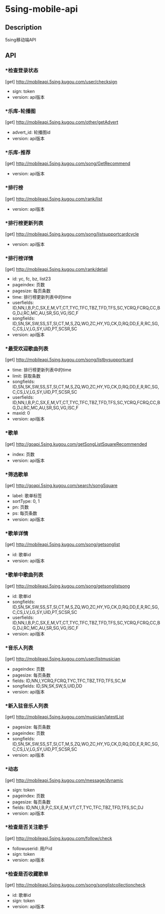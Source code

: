 # 5sing-mobile-api

## Description
5sing移动端API

## API

### *检查登录状态
[get] http://mobileapi.5sing.kugou.com/user/checksign
* sign: token
* version: api版本

### *乐库-轮播图
[get] http://mobileapi.5sing.kugou.com/other/getAdvert
* advert_id: 轮播图id
* version: api版本

### *乐库-推荐
[get] http://mobileapi.5sing.kugou.com/song/GetRecommend
* version: api版本

### *排行榜
[get] http://mobileapi.5sing.kugou.com/rank/list
* version: api版本

### *排行榜更新列表
[get] http://mobileapi.5sing.kugou.com/song/listsupportcardcycle
* version: api版本

### *排行榜详情
[get] http://mobileapi.5sing.kugou.com/rank/detail
* id: yc, fc, bz, list23
* pageindex: 页数
* pagesize: 每页条数
* time: 排行榜更新列表中的time
* userfields: ID,NN,I,B,P,C,SX,E,M,VT,CT,TYC,TFC,TBZ,TFD,TFS,SC,YCRQ,FCRQ,CC,BG,DJ,RC,MC,AU,SR,SG,VG,ISC,F
* songfields: ID,SN,SK,SW,SS,ST,SI,CT,M,S,ZQ,WO,ZC,HY,YG,CK,D,RQ,DD,E,R,RC,SG,C,CS,LV,LG,SY,UID,PT,SCSR,SC
* version: api版本

### *最受欢迎歌曲列表
[get] http://mobileapi.5sing.kugou.com/song/listbysupportcard
* time: 排行榜更新列表中的time
* limit: 获取条数
* songfields: ID,SN,SK,SW,SS,ST,SI,CT,M,S,ZQ,WO,ZC,HY,YG,CK,D,RQ,DD,E,R,RC,SG,C,CS,LV,LG,SY,UID,PT,SCSR,SC
* userfields: ID,NN,I,B,P,C,SX,E,M,VT,CT,TYC,TFC,TBZ,TFD,TFS,SC,YCRQ,FCRQ,CC,BG,DJ,RC,MC,AU,SR,SG,VG,ISC,F
* maxid: 0
* version: api版本

### *歌单
[get] http://goapi.5sing.kugou.com/getSongListSquareRecommended
* index: 页数
* version: api版本

### *筛选歌单
[get] http://goapi.5sing.kugou.com/search/songSquare
* label: 歌单标签
* sortType: 0, 1
* pn: 页数
* ps: 每页条数
* version: api版本

### *歌单详情
[get] http://mobileapi.5sing.kugou.com/song/getsonglist
* id: 歌单id
* version: api版本

### *歌单中歌曲列表
[get] http://mobileapi.5sing.kugou.com/song/getsonglistsong
* id: 歌单id
* songfields: ID,SN,SK,SW,SS,ST,SI,CT,M,S,ZQ,WO,ZC,HY,YG,CK,D,RQ,DD,E,R,RC,SG,C,CS,LV,LG,SY,UID,PT,SCSR,SC
* userfields: ID,NN,I,B,P,C,SX,E,M,VT,CT,TYC,TFC,TBZ,TFD,TFS,SC,YCRQ,FCRQ,CC,BG,DJ,RC,MC,AU,SR,SG,VG,ISC,F
* version: api版本

### *音乐人列表
[get] http://mobileapi.5sing.kugou.com/user/listmusician
* pageindex: 页数
* pagesize: 每页条数
* fields: ID,NN,I,YCRQ,FCRQ,TYC,TFC,TBZ,TFD,TFS,SC,M
* songfields: ID,SN,SK,SW,S,UID,DD
* version: api版本

### *新入驻音乐人列表
[get] http://mobileapi.5sing.kugou.com/musician/latestList
* pagesize: 每页条数
* pageindex: 页数
* songfields: ID,SN,SK,SW,SS,ST,SI,CT,M,S,ZQ,WO,ZC,HY,YG,CK,D,RQ,DD,E,R,RC,SG,C,CS,LV,LG,SY,UID,PT,SCSR,SC
* version: api版本

### *动态
[get] http://mobileapi.5sing.kugou.com/message/dynamic
* sign: token
* pageindex: 页数
* pagesize: 每页条数
* fields: ID,NN,I,B,P,C,SX,E,M,VT,CT,TYC,TFC,TBZ,TFD,TFS,SC,DJ
* version: api版本

### *检查是否关注歌手
[get] http://mobileapi.5sing.kugou.com/follow/check
* followuserid: 用户id
* sign: token
* version: api版本

### *检查是否收藏歌单
[get] http://mobileapi.5sing.kugou.com/song/songlistcollectioncheck
* id: 歌单id
* sign: token
* version: api版本

